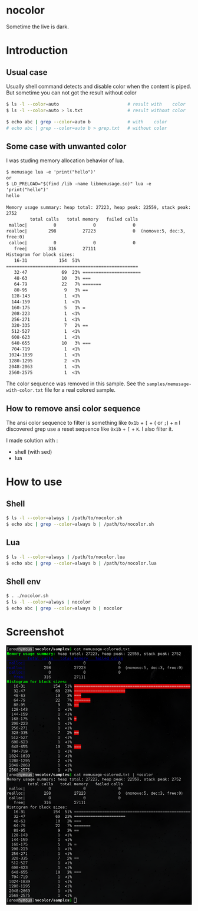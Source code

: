 # nocolor

Sometime the live is dark.

Introduction
============

Usual case
----------

Usually shell command detects and disable color when the content is piped.
But sometime you can not got the result without color

```sh
$ ls -l --color=auto                          # result with    color
$ ls -l --color=auto > ls.txt                 # result without color
```
```sh
$ echo abc | grep --color=auto b              # with    color
# echo abc | grep --color=auto b > grep.txt   # without color
```


Some case with unwanted color
-----------------------------

I was studing memory allocation behavior of lua.

```
$ memusage lua -e 'print("hello")'
or
$ LD_PRELOAD="$(find /lib -name libmemusage.so)" lua -e 'print("hello")'
hello

Memory usage summary: heap total: 27223, heap peak: 22559, stack peak: 2752
         total calls   total memory   failed calls
 malloc|          0              0              0
realloc|        298          27223              0  (nomove:5, dec:3, free:0)
 calloc|          0              0              0
   free|        316          27111
Histogram for block sizes:
   16-31            154  51% ==================================================
   32-47             69  23% ======================
   48-63             10   3% ===
   64-79             22   7% =======
   80-95              9   3% ==
  128-143             1  <1% 
  144-159             1  <1% 
  160-175             5   1% =
  208-223             1  <1% 
  256-271             1  <1% 
  320-335             7   2% ==
  512-527             1  <1% 
  608-623             1  <1% 
  640-655            10   3% ===
  704-719             1  <1% 
 1024-1039            1  <1% 
 1280-1295            2  <1% 
 2048-2063            1  <1% 
 2560-2575            1  <1% 
```

The color sequence was removed in this sample.
See the `samples/memusage-with-color.txt` file for a real colored sample.

How to remove ansi color sequence
---------------------------------

The ansi color sequence to filter is something like `0x1b` + `[` + (<number> or `;`) + `m`
I discovered grep use a reset sequence like `0x1b` + `[` + `K`. I also filter it.

I made solution with :
 * shell (with sed)
 * lua

How to use
==========

Shell
-----

```sh
$ ls -l --color=always | /path/to/nocolor.sh
$ echo abc | grep --color=always b | /path/to/nocolor.sh
```

Lua
---

```sh
$ ls -l --color=always | /path/to/nocolor.lua
$ echo abc | grep --color=always b | /path/to/nocolor.lua
```

Shell env
---------

```sh
$ . ./nocolor.sh
$ ls -l --color=always | nocolor
$ echo abc | grep --color=always b | nocolor
```

Screenshot
==========

![sample screenshot with and without color](samples/sample.png?raw=true "Sample screenshot with and without color")

